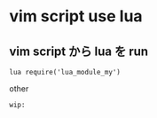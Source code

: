 
# vim script use lua


## vim script から lua を run

```
lua require('lua_module_my')
```

other

```
wip:
```



